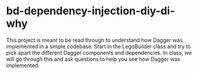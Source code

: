 # bd-dependency-injection-diy-di-why

This project is meant to be read through to understand how Dagger was implemented in a simple codebase. Start in the LegoBuilder class and try to pick apart the different Dagger components and dependencies. In class, we will go through this and ask questions to help you see how Dagger was implemented. 
